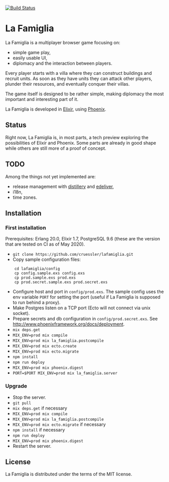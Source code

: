 [![Build Status](https://travis-ci.org/cruessler/lafamiglia.svg?branch=master)](https://travis-ci.org/cruessler/lafamiglia)

# La Famiglia

La Famiglia is a multiplayer browser game focusing on:

- simple game play,
- easily usable UI,
- diplomacy and the interaction between players.

Every player starts with a villa where they can construct buildings and recruit
units. As soon as they have units they can attack other players, plunder their
resources, and eventually conquer their villas.

The game itself is designed to be rather simple, making diplomacy the most
important and interesting part of it.

La Famiglia is developed in [Elixir](http://elixir-lang.org), using
[Phoenix](http://www.phoenixframework.org/).

## Status

Right now, La Famiglia is, in most parts, a tech preview exploring the
possibilities of Elixir and Phoenix. Some parts are already in good shape while
others are still more of a proof of concept.

## TODO

Among the things not yet implemented are:

- release management with [distillery](https://github.com/bitwalker/distillery)
  and [edeliver](https://github.com/boldpoker/edeliver),
- i18n,
- time zones.

## Installation

### First installation

Prerequisites: Erlang 20.0, Elixir 1.7, PostgreSQL 9.6 (these are the version
that are tested on CI as of May 2020).

- `git clone https://github.com/cruessler/lafamiglia.git`
- Copy sample configuration files:
```
    cd lafamiglia/config
    cp config.sample.exs config.exs
    cp prod.sample.exs prod.exs
    cp prod.secret.sample.exs prod.secret.exs
```
- Configure host and port in `config/prod.exs`.
  The sample config uses the env variable `PORT` for setting the port (useful if
  La Famiglia is supposed to run behind a proxy).
- Make Postgres listen on a TCP port (Ecto will not connect via unix socket).
- Prepare secrets and db configuration in `config/prod.secret.exs`.
  See http://www.phoenixframework.org/docs/deployment.
- `mix deps.get`
- `MIX_ENV=prod mix compile`
- `MIX_ENV=prod mix la_famiglia.postcompile`
- `MIX_ENV=prod mix ecto.create`
- `MIX_ENV=prod mix ecto.migrate`
- `npm install`
- `npm run deploy`
- `MIX_ENV=prod mix phoenix.digest`
- `PORT=$PORT MIX_ENV=prod mix la_famiglia.server`

### Upgrade

- Stop the server.
- `git pull`
- `mix deps.get` if necessary
- `MIX_ENV=prod mix compile`
- `MIX_ENV=prod mix la_famiglia.postcompile`
- `MIX_ENV=prod mix ecto.migrate` if necessary
- `npm install` if necessary
- `npm run deploy`
- `MIX_ENV=prod mix phoenix.digest`
- Restart the server.

## License

La Famiglia is distributed under the terms of the MIT license.
